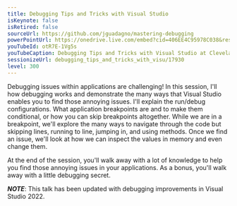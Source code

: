 ```yaml
---
title: Debugging Tips and Tricks with Visual Studio
isKeynote: false
isRetired: false
sourceUrl: https://github.com/jguadagno/mastering-debugging
powerPointUrl: https://onedrive.live.com/embed?cid=406EE4C95978C038&resid=406EE4C95978C038%2179157&authkey=AJ16HxBM2bElqjs&em=2
youTubeId: otR7E-1Vg5s
youTubeCaption: Debugging Tips and Tricks with Visual Studio at Cleveland .NET User Group
sessionizeUrl: debugging_tips_and_tricks_with_visu/17930
level: 300
---
```

Debugging issues within applications are challenging! In this session, I'll how debugging works and demonstrate the many ways that Visual Studio enables you to find those annoying issues. I'll explain the run/debug configurations. What application breakpoints are and to make them conditional, or how you can skip breakpoints altogether. While we are in a breakpoint, we'll explore the many ways to navigate through the code but skipping lines, running to line, jumping in, and using methods. Once we find an issue, we'll look at how we can inspect the values in memory and even change them.

At the end of the session, you'll walk away with a lot of knowledge to help you find those annoying issues in your applications. As a bonus, you'll walk away with a little debugging secret.

***NOTE***: This talk has been updated with debugging improvements in Visual Studio 2022.
